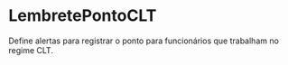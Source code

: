 # LembretePontoCLT
Define alertas para registrar o ponto para funcionários que trabalham no regime CLT.
